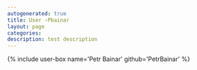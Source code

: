 ```yaml
---
autogenerated: true
title: User ›Pbainar
layout: page
categories: 
description: test description
---
```


{% include user-box name='Petr Bainar' github='PetrBainar' %}
